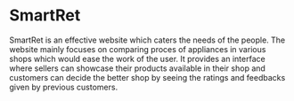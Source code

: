 # SmartRet
SmartRet is an effective website which caters the needs of the people. The website mainly focuses on comparing proces of appliances in various shops which would ease the work of the user. It provides an interface where sellers can showcase their products available in their shop and customers can decide the better shop by seeing the ratings and feedbacks given by previous customers.

